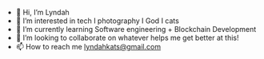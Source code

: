 - 👋 Hi, I’m Lyndah
- 👀 I’m interested in tech I photography I God I cats
- 🌱 I’m currently learning Software engineering + Blockchain Development
- 💞️ I’m looking to collaborate on whatever helps me get better at this!
- 📫 How to reach me lyndahkats@gmail.com

<!---
Katlyndah/Katlyndah is a ✨ special ✨ repository because its `README.md` (this file) appears on your GitHub profile.
You can click the Preview link to take a look at your changes.
--->
